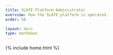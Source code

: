 ```yaml
---
title: SLATE Platform Administrator
overview: How the SLATE platform is operated.
order: 50

layout: docs
type: markdown
---
```

{% include home.html %}
